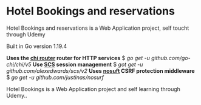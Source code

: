 # Hotel Bookings and reservations

Hotel Bookings and reservations is a Web Application project, self toucht through Udemy

Built in Go version 1.19.4

**Uses the [chi router](https://github.com/go-chi/chi/) router for HTTP services**
$ *go get -u github.com/go-chi/chi/v5*
**Use [SCS](https://github.com/alexedwards/scs/v2) session management**
$ *got get -u github.com/alexedwards/scs/v2*
**Uses [nosuft](https://github.com/justinas/nosurf) CSRF protection middleware**
$ *go get -u github.com/justinas/nosurf*

Hotel Bookings is a Web Application project and self learning through Udemy..
